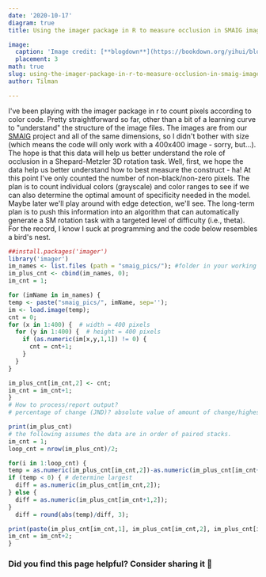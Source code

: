 ```yaml
---
date: '2020-10-17'
diagram: true
title: Using the imager package in R to measure occlusion in SMAIG image

image:
  caption: 'Image credit: [**blogdown**](https://bookdown.org/yihui/blogdown/)'
  placement: 3
math: true
slug: using-the-imager-package-in-r-to-measure-occlusion-in-smaig-image
author: Tilman

---     
```

    
I've been playing with the imager package in r to count pixels according to color code. Pretty straightforward so far, other than a bit of a learning curve to "understand" the structure of the image files. The images are from our  [SMAIG](/project/smaig/) project and all of the same dimensions, so I didn't bother with size (which means the code will only work with a 400x400 image - sorry, but...). The hope is that this data will help us better understand the role of occlusion in a Shepard-Metzler 3D rotation task. Well, first, we hope the data help us better understand how to best measure the construct - ha! At this point I've only counted the number of non-black/non-zero pixels. The plan is to count individual colors (grayscale) and color ranges to see if we can also determine the optimal amount of specificity needed in the model. Maybe later we'll play around with edge detection, we'll see. The long-term plan is to push this information into an algorithm that can automatically generate a SM rotation task with a targeted level of difficulty (i.e., theta).  
For the record, I know I suck at programming and the code below resembles a bird's nest.

  ``` r
  ##install.packages('imager')
library('imager')
im_names <- list.files (path = "smaig_pics/"); #folder in your working directory
im_plus_cnt <- cbind(im_names, 0);
im_cnt = 1;

for (imName in im_names) {
  temp <- paste("smaig_pics/", imName, sep='');
  im <- load.image(temp);
  cnt = 0;
  for (x in 1:400) {  # width = 400 pixels
    for (y in 1:400) {  # height = 400 pixels
      if (as.numeric(im[x,y,1,1]) != 0) {
        cnt = cnt+1;
      }
    }
  }  
  
  im_plus_cnt[im_cnt,2] <- cnt;
  im_cnt = im_cnt+1;
}
# How to process/report output?
# percentage of change (JND)? absolute value of amount of change/highest value

print(im_plus_cnt)
# the following assumes the data are in order of paired stacks.
im_cnt = 1;
loop_cnt = nrow(im_plus_cnt)/2;

for(i in 1:loop_cnt) {
  temp = as.numeric(im_plus_cnt[im_cnt,2])-as.numeric(im_plus_cnt[im_cnt+1,2]);  #count of first stack minus count of second stack
  if (temp < 0) { # determine largest
    diff = as.numeric(im_plus_cnt[im_cnt,2]);
  } else {
    diff = as.numeric(im_plus_cnt[im_cnt+1,2]);  
  }
    diff = round(abs(temp)/diff, 3); 

  print(paste(im_plus_cnt[im_cnt,1], im_plus_cnt[im_cnt,2], im_plus_cnt[im_cnt+1,1], im_plus_cnt[im_cnt+1,2],diff, sep=' : '));
  im_cnt = im_cnt+2;
  }
  
  ```

### Did you find this page helpful? Consider sharing it 🙌
